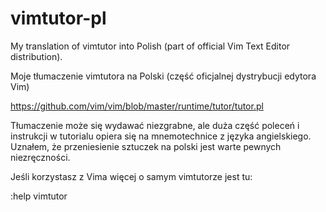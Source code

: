 # vimtutor-pl

My translation of vimtutor into Polish (part of official Vim Text Editor distribution).

Moje tłumaczenie vimtutora na Polski (część oficjalnej dystrybucji edytora Vim)

https://github.com/vim/vim/blob/master/runtime/tutor/tutor.pl

Tłumaczenie może się wydawać niezgrabne, ale duża część poleceń i instrukcji w tutorialu opiera się
na mnemotechnice z języka angielskiego. Uznałem, że przeniesienie sztuczek na polski jest warte
pewnych niezręczności.

Jeśli korzystasz z Vima więcej o samym vimtutorze jest tu:

  :help vimtutor

